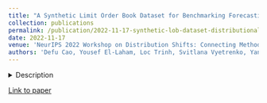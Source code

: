 ```yaml
---
title: "A Synthetic Limit Order Book Dataset for Benchmarking Forecasting Algorithms under Distributional Shift"
collection: publications
permalink: /publication/2022-11-17-synthetic-lob-dataset-distributional-shift
date: 2022-11-17
venue: 'NeurIPS 2022 Workshop on Distribution Shifts: Connecting Methods and Applications'
authors: 'Defu Cao, Yousef El-Laham, Loc Trinh, Svitlana Vyetrenko, Yan Liu'
---
```


<details>
<summary>Description</summary>
<br>
In electronic trading markets, limit order books (LOBs) provide information about pending buy/sell orders at various 
price levels for a given security. Recently, there has been a growing interest in using LOB data for resolving 
downstream machine learning tasks (e.g., forecasting). However, dealing with out-of-distribution (OOD) LOB data is 
challenging since distributional shifts are unlabeled in current publicly available LOB datasets. Therefore, it is 
critical to build a synthetic LOB dataset with labeled OOD samples serving as a testbed for developing models that 
generalize well to unseen scenarios. In this work, we utilize a multi-agent market simulator to build a synthetic LOB 
dataset, named DSLOB, with and without market stress scenarios, which allows for the design of controlled distributional 
shift benchmarking. Using the proposed synthetic dataset, we provide a holistic analysis on the forecasting performance 
of three different state-of-the-art forecasting methods. Our results reflect the need for increased researcher efforts 
to develop algorithms with robustness to distributional shifts in high-frequency time series data.
</details>

[Link to paper](http://yellaham.github.io/files/2022-11-17-synthetic-lob-dataset-distributional-shift.pdf)
